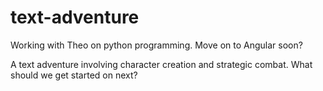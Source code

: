 text-adventure
==============

Working with Theo on python programming.  Move on to Angular soon?

A text adventure involving character creation and strategic combat.  What should we get started on next?

